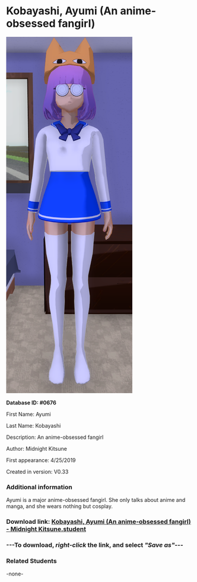 # Kobayashi, Ayumi (An anime-obsessed fangirl)

<img src="../../Files/Images/Kobayashi, Ayumi (An anime-obsessed fangirl).png" title="Kobayashi, Ayumi (An anime-obsessed fangirl) - Midnight Kitsune">

**Database ID: #0676**

First Name: Ayumi

Last Name: Kobayashi

Description: An anime-obsessed fangirl

Author: Midnight Kitsune

First appearance: 4/25/2019

Created in version: V0.33

### Additional information

Ayumi is a major anime-obsessed fangirl. She only talks about anime and manga, and she wears nothing but cosplay.

### Download link: <a href="https://raw.githubusercontent.com/Arbiter1223/Daigaku-Gurashi-Custom-Students/master/Files/Student%20Files/Kobayashi%2C%20Ayumi%20(An%20anime-obsessed%20fangirl)%20-%20Midnight%20Kitsune.student">Kobayashi, Ayumi (An anime-obsessed fangirl) - Midnight Kitsune.student</a>

### ---**To download, _right-click_ the link, and select _"Save as"_**---

### Related Students

-none-

